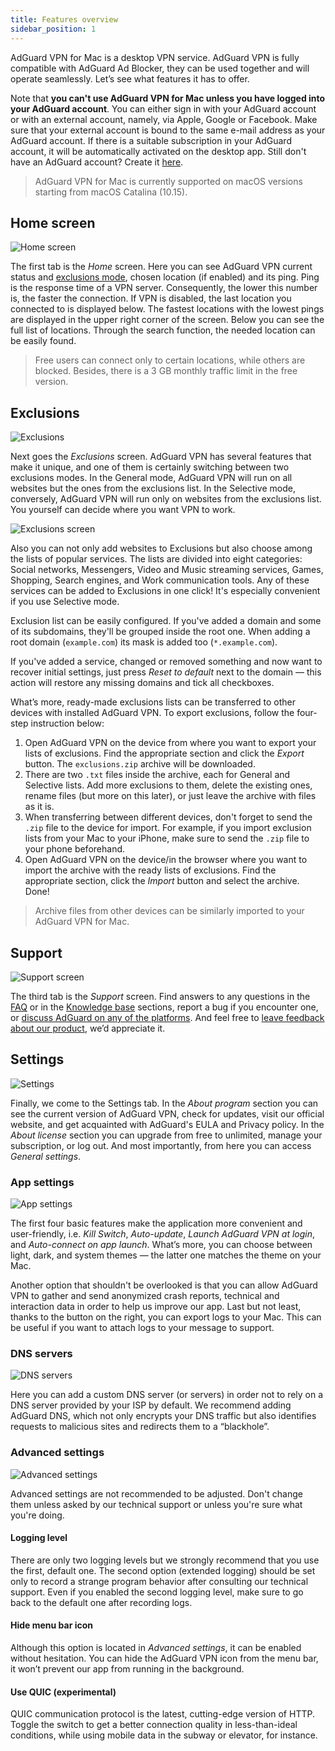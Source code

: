```yaml
---
title: Features overview
sidebar_position: 1
---
```


AdGuard VPN for Mac is a desktop VPN service. AdGuard VPN is fully compatible with AdGuard Ad Blocker, they can be used together and will operate seamlessly. Let’s see what features it has to offer.

Note that **you can't use AdGuard VPN for Mac unless you have logged into your AdGuard account**. You can either sign in with your AdGuard account or with an external account, namely, via Apple, Google or Facebook. Make sure that your external account is bound to the same e-mail address as your AdGuard account. If there is a suitable subscription in your AdGuard account, it will be automatically activated on the desktop app.
Still don't have an AdGuard account? Create it [here](https://auth.adguard.com/registration.html).

> AdGuard VPN for Mac is currently supported on macOS versions starting from macOS Catalina (10.15).

## Home screen

![Home screen](https://cdn.adguardvpn.com/content/kb/vpn/mac/main_en.png)

The first tab is the *Home* screen. Here you can see AdGuard VPN current status and [exclusions mode](#exclusions), chosen location (if enabled) and its ping. Ping is the response time of a VPN server. Consequently, the lower this number is, the faster the connection. If VPN is disabled, the last location you connected to is displayed below. The fastest locations with the lowest pings are displayed in the upper right corner of the screen. Below you can see the full list of locations. Through the search function, the needed location can be easily found.

> Free users can connect only to certain locations, while others are blocked. Besides, there is a 3 GB monthly traffic limit in the free version.

## Exclusions

![Exclusions](https://cdn.adguardvpn.com/content/kb/vpn/mac/exclusions_en.png)

Next goes the *Exclusions* screen. AdGuard VPN has several features that make it unique, and one of them is certainly switching between two exclusions modes. In the General mode, AdGuard VPN will run on all websites but the ones from the exclusions list. In the Selective mode, conversely, AdGuard VPN will run only on websites from the exclusions list. You yourself can decide where you want VPN to work.

![Exclusions screen](https://cdn.adguardvpn.com/content/kb/vpn/mac/services_en.png)

Also you can not only add websites to Exclusions but also choose among the lists of popular services. The lists are divided into eight categories: Social networks, Messengers, Video and Music streaming services, Games, Shopping, Search engines, and Work communication tools. Any of these services can be added to Exclusions in one click! It's especially convenient if you use Selective mode.

Exclusion list can be easily configured. If you've added a domain and some of its subdomains, they'll be grouped inside the root one. When adding a root domain (`example.com`) its mask is added too (`*.example.com`).

If you've added a service, changed or removed something and now want to recover initial settings, just press *Reset to default* next to the domain — this action will restore any missing domains and tick all checkboxes.

What’s more, ready-made exclusions lists can be transferred to other devices with installed AdGuard VPN. To export exclusions, follow the four-step instruction below:

1. Open AdGuard VPN on the device from where you want to export your lists of exclusions. Find the appropriate section and click the *Export* button. The `exclusions.zip` archive will be downloaded.
2. There are two `.txt` files inside the archive, each for General and Selective lists. Add more exclusions to them, delete the existing ones, rename files (but more on this later), or just leave the archive with files as it is.
3. When transferring between different devices, don't forget to send the `.zip` file to the device for import. For example, if you import exclusion lists from your Mac to your iPhone, make sure to send the `.zip` file to your phone beforehand.
4. Open AdGuard VPN on the device/in the browser where you want to import the archive with the ready lists of exclusions. Find the appropriate section, click the *Import* button and select the archive. Done!

> Archive files from other devices can be similarly imported to your AdGuard VPN for Mac.

## Support

![Support screen](https://cdn.adguardvpn.com/content/kb/vpn/mac/support_en.png)

The third tab is the *Support* screen. Find answers to any questions in the [FAQ](https://adguard-vpn.com/welcome.html#faq) or in the [Knowledge base](/intro.md) sections, report a bug if you encounter one, or [discuss AdGuard on any of the platforms](https://adguard.com/en/discuss.html). And feel free to [leave feedback about our product](https://surveys.adguard.com/en/vpn_mac/form.html), we’d appreciate it. 

## Settings

![Settings](https://cdn.adguardvpn.com/content/kb/vpn/mac/settings_en.png)

Finally, we come to the Settings tab. In the *About program* section you can see the current version of AdGuard VPN, check for updates, visit our official website, and get acquainted with AdGuard's EULA and Privacy policy. In the *About license* section you can upgrade from free to unlimited, manage your subscription, or log out. And most importantly, from here you can access *General settings*.

### App settings

![App settings](https://cdn.adguardvpn.com/content/kb/vpn/mac/general-settings_en.png)

The first four basic features make the application more convenient and user-friendly, i.e. *Kill Switch*, *Auto-update*, *Launch AdGuard VPN at login*, and *Auto-connect on app launch*. What’s more, you can choose between light, dark, and system themes — the latter one matches the theme on your Mac.

Another option that shouldn't be overlooked is that you can allow AdGuard VPN to gather and send anonymized crash reports, technical and interaction data in order to help us improve our app. Last but not least, thanks to the button on the right, you can export logs to your Mac. This can be useful if you want to attach logs to your message to support.

### DNS servers

![DNS servers](https://cdn.adguardvpn.com/content/kb/vpn/mac/dns_en.png)

Here you can add a custom DNS server (or servers) in order not to rely on a DNS server provided by your ISP by default. We recommend adding AdGuard DNS, which not only encrypts your DNS traffic but also identifies requests to malicious sites and redirects them to a “blackhole”.

### Advanced settings

![Advanced settings](https://cdn.adguardvpn.com/content/kb/vpn/mac/advanced-settings_en.png)

Advanced settings are not recommended to be adjusted. Don't change them unless asked by our technical support or unless you're sure what you're doing.

#### Logging level
There are only two logging levels but we strongly recommend that you use the first, default one. The second option (extended logging) should be set only to record a strange program behavior after consulting our technical support. Even if you enabled the second logging level, make sure to go back to the default one after recording logs.

#### Hide menu bar icon
Although this option is located in *Advanced settings*, it can be enabled without hesitation. You can hide the AdGuard VPN icon from the menu bar, it won’t prevent our app from running in the background.

#### Use QUIC (experimental)

QUIC communication protocol is the latest, cutting-edge version of HTTP. Toggle the switch to get a better connection quality in less-than-ideal conditions, while using mobile data in the subway or elevator, for instance.
